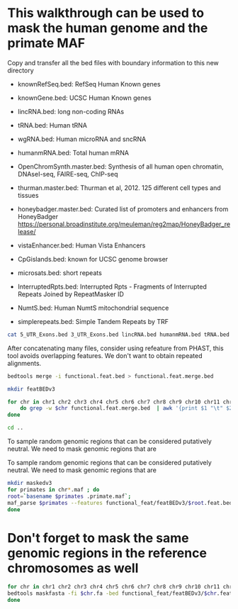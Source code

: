 # This walkthrough can be used to mask the human genome and the primate MAF

Copy and transfer all the bed files with boundary information to this new directory


* knownRefSeq.bed: RefSeq Human Known genes 
* knownGene.bed: UCSC Human Known genes   
* lincRNA.bed: long non-coding RNAs
* tRNA.bed: Human tRNA
* wgRNA.bed: Human microRNA and sncRNA
* humanmRNA.bed: Total human mRNA

* OpenChromSynth.master.bed: Synthesis of all human open chromatin, DNAseI-seq, FAIRE-seq, ChIP-seq
* thurman.master.bed: Thurman et al, 2012. 125 different cell types and tissues
* honeybadger.master.bed: Curated list of promoters and enhancers from HoneyBadger https://personal.broadinstitute.org/meuleman/reg2map/HoneyBadger_release/
* vistaEnhancer.bed: Human Vista Enhancers

* CpGislands.bed: known for UCSC genome browser

* microsats.bed: short repeats
* InterruptedRpts.bed: Interrupted Rpts - Fragments of Interrupted Repeats Joined by RepeatMasker ID
* NumtS.bed: Human NumtS mitochondrial sequence
* simplerepeats.bed: Simple Tandem Repeats by TRF




 
```bash
cat 5_UTR_Exons.bed 3_UTR_Exons.bed lincRNA.bed humanmRNA.bed tRNA.bed wgRNA.bed  OpenChromSynth.master.bed thurman.master.bed honeybadger.master.bed vistaEnhancer.bed CpGislands.bed microsats.bed InterruptedRpts.bed NumtS.bed simplerepeats.bed | sort -k1,1 -k2,2n -V | awk '{ print $1 "\t" $2 "\t" $3 }' > functional.feat.bed
```



After concatenating many files, consider using refeature from PHAST, this tool avoids overlapping features.
We don't want to obtain repeated alignments.


```bash
bedtools merge -i functional.feat.bed > functional.feat.merge.bed

mkdir featBEDv3

for chr in chr1 chr2 chr3 chr4 chr5 chr6 chr7 chr8 chr9 chr10 chr11 chr12 chr13 chr14 chr15 chr16 chr17 chr18 chr19 chr20 chr21 chr22 chrX chrY ; 
	do grep -w $chr functional.feat.merge.bed  | awk '{print $1 "\t" $2 "\t" $3 }' > featBEDv3/$chr.feat.bed; 
done

cd ..
```


To sample random genomic regions that can be considered putatively neutral. 
We need to mask genomic regions that are 

To sample random genomic regions that can be considered putatively neutral. 
We need to mask genomic regions that are 


```bash
mkdir maskedv3
for primates in chr*.maf ; do
root=`basename $primates .primate.maf`;
maf_parse $primates --features functional_feat/featBEDv3/$root.feat.bed --mask-features hg19,ponAbe2,gorGor3,panTro4,rheMac3 > maskedv3/$root.masked.maf;   
done
```

# Don't forget to mask the same genomic regions in the reference chromosomes as well


```bash
for chr in chr1 chr2 chr3 chr4 chr5 chr6 chr7 chr8 chr9 chr10 chr11 chr12 chr13 chr14 chr15 chr16 chr17 chr18 chr19 chr20 chr21 chr22 chrX chrY; do
bedtools maskfasta -fi $chr.fa -bed functional_feat/featBEDv3/$chr.feat.bed -fo maskedv3/$chr.masked.fa;
done 
```

